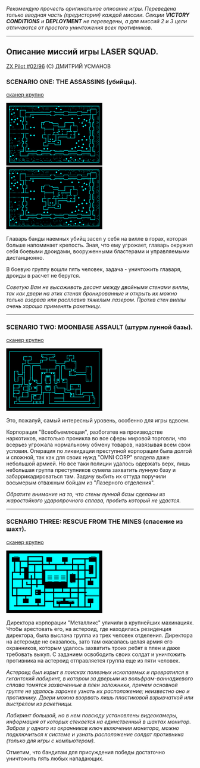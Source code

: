 ﻿_Рекомендую прочесть оригинальное описание игры. Переведена только вводная часть (предистория) каждой миссии. Секции **VICTORY CONDITIONS** и **DEPLOYMENT** не переведены, а для миссий 2 и 3 цели отличаются от простого уничтожения всех противников._

---

## Описание миссий игры LASER SQUAD.
[ZX Pilot #02/96](https://zxpress.ru/article.php?id=7558)
(C) ДМИТРИЙ УСМАНОВ

### SCENARIO ONE: THE ASSASSINS (убийцы).

[сканер крупно](../images/screens/mission-1-map.png "сканер в масштабе 2:1")

![map](../images/screens/mission-1-map-preview.png)
[![map](../images/screens/mission-1-map-preview.png "показать сканер крупным планом, с отображением окон")](../images/screens/mission-1-map-windows.png)

Главарь банды наемных убийц засел у себя на вилле в горах, которая больше напоминает крепость. Зная, что ему угрожает, главарь окружил себя боевыми дроидами, вооруженными бластерами и управляемыми дистанционно.

В боевую группу вошли пять человек, задача - уничтожить главаря, дроиды в расчет не берутся.

_Советую Вам не высаживать десант между двойными стенами виллы, так как двери на этих стенах бронированные и открыть их можно только взорвав или расплавив тяжелым лазером. Против стен виллы очень хорошо применять ракетницу._


---

### SCENARIO TWO: MOONBASE ASSAULT (штурм лунной базы).

[сканер крупно](../images/screens/mission-2-map.png "сканер в масштабе 2:1")

![map](../images/screens/mission-2-map-preview.png)

Это, пожалуй, самый интересный уровень, особенно для игры вдвоем.

Корпорация "Всеобъемлющая", разбогатев на производстве наркотиков, настолько проникла во все сферы мировой торговли, что всерьез угрожала нормальному обмену товаров, навязывая всем свои условия. Операция по ликвидации преступной корпорации была долгой и сложной, так как для своих нужд "OMNI CORP" владела даже небольшой армией. Но все таки полиции удалось одержать верх, лишь небольшая группа преступников сумела захватить лунную базу и забаррикадироваться там. Задачу выбить их оттуда поручили восьмерым отважным бойцам из "Лазерного отделения".

_Обратите внимание на то, что стены лунной базы сделаны из жаростойкого ударопрочного сплава, пробить который не удастся._


---

### SCENARIO THREE: RESCUE FROM THE MINES (спасение из шахт).

[сканер крупно](../images/screens/mission-3-map.png "сканер в масштабе 2:1")

![map](../images/screens/mission-3-map-preview.png)

Директора корпорации "Металликс" уличили в крупнейших махинациях. Чтобы арестовать его, на астероид, где находилась резиденция директора, была выслана группа из трех человек отделения. Директора на астероиде не оказалось, зато там окасалась целая армия его охранников, которым удалось захватить троих ребят в плен и даже требовать выкуп. С заданием освободить своих солдат и уничтожить противника на астероид отправляется группа еще из пяти человек.

_Астероид был изрыт в поисках полезных ископаемых и превратился в гигантский лабиринт, в котором за дверьми из вольфрам-ваннадиевого сплава томятся захваченные в плен заложники, причем основной группе не удалось заранее узнать их расположение; неизвестно оно и противнику. Двери можно взорвать лишь пластиковой взрывчаткой или выстрелом из ракетницы._

_Лабиринт большой, но в нем повсюду установлены видеокамеры, информация от которых стекается на единственный в шахтах монитор. Забрав у одного из охранников ключ включения монитора, можно подключиться к системе и узнать расположение солдат противника (только для игры с компьютером)._

Отметим, что бандитам для присуждения победы достаточно уничтожить пять любых нападающих.

